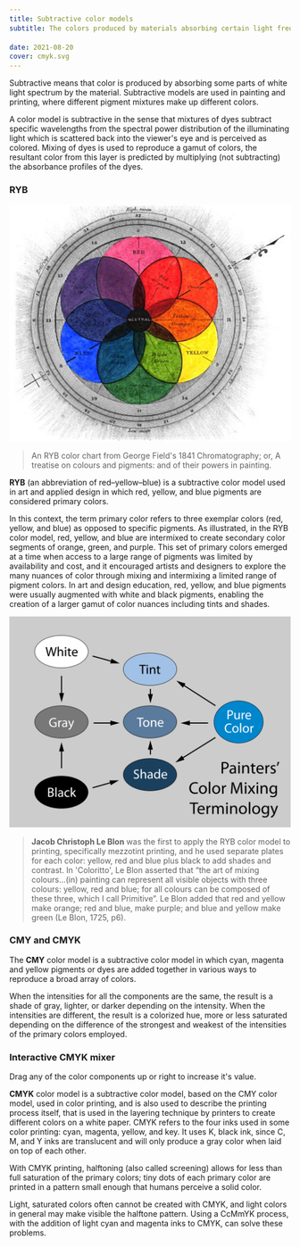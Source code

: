 ```yaml
---
title: Subtractive color models
subtitle: The colors produced by materials absorbing certain light frequencies. RYB and CMYK

date: 2021-08-20
cover: cmyk.svg
---
```


Subtractive means that color is produced by absorbing some parts of white light spectrum by the material. Subtractive models are used in painting and printing, where different pigment mixtures make up different colors.

A color model is subtractive in the sense that mixtures of dyes subtract specific wavelengths from the spectral power distribution of the illuminating light which is scattered back into the viewer's eye and is perceived as colored. Mixing of dyes is used to reproduce a gamut of colors, the resultant color from this layer is predicted by multiplying (not subtracting) the absorbance profiles of the dyes.

### RYB

<img src="./chromatography_1841.png">

> An RYB color chart from George Field's 1841 Chromatography; or, A treatise on colours and pigments: and of their powers in painting.

**RYB** (an abbreviation of red–yellow–blue) is a subtractive color model used in art and applied design in which red, yellow, and blue pigments are considered primary colors.

In this context, the term primary color refers to three exemplar colors (red, yellow, and blue) as opposed to specific pigments. As illustrated, in the RYB color model, red, yellow, and blue are intermixed to create secondary color segments of orange, green, and purple. This set of primary colors emerged at a time when access to a large range of pigments was limited by availability and cost, and it encouraged artists and designers to explore the many nuances of color through mixing and intermixing a limited range of pigment colors. In art and design education, red, yellow, and blue pigments were usually augmented with white and black pigments, enabling the creation of a larger gamut of color nuances including tints and shades.

![](./tint-tone-shade.svg)

> **Jacob Christoph Le Blon** was the first to apply the RYB color model to printing, specifically mezzotint printing, and he used separate plates for each color: yellow, red and blue plus black to add shades and contrast. In 'Coloritto', Le Blon asserted that “the art of mixing colours…(in) painting can represent all visible objects with three colours: yellow, red and blue; for all colours can be composed of these three, which I call Primitive”. Le Blon added that red and yellow make orange; red and blue, make purple; and blue and yellow make green (Le Blon, 1725, p6).

### CMY and CMYK

The **CMY** color model is a subtractive color model in which cyan, magenta and yellow pigments or dyes are added together in various ways to reproduce a broad array of colors.

When the intensities for all the components are the same, the result is a shade of gray, lighter, or darker depending on the intensity. When the intensities are different, the result is a colorized hue, more or less saturated depending on the difference of the strongest and weakest of the intensities of the primary colors employed.

### Interactive CMYK mixer

Drag any of the color components up or right to increase it's value.

<color-cmyk />

**CMYK** color model is a subtractive color model, based on the CMY color model, used in color printing, and is also used to describe the printing process itself, that is used in the layering technique by printers to create different colors on a white paper. CMYK refers to the four inks used in some color printing: cyan, magenta, yellow, and key. It uses K, black ink, since C, M, and Y inks are translucent and will only produce a gray color when laid on top of each other.

With CMYK printing, halftoning (also called screening) allows for less than full saturation of the primary colors; tiny dots of each primary color are printed in a pattern small enough that humans perceive a solid color.

Light, saturated colors often cannot be created with CMYK, and light colors in general may make visible the halftone pattern. Using a CcMmYK process, with the addition of light cyan and magenta inks to CMYK, can solve these problems.
